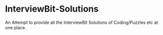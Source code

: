 # InterviewBit-Solutions
An Attempt to provide all the InterviewBit Solutions of Coding/Puzzles etc at one place.
